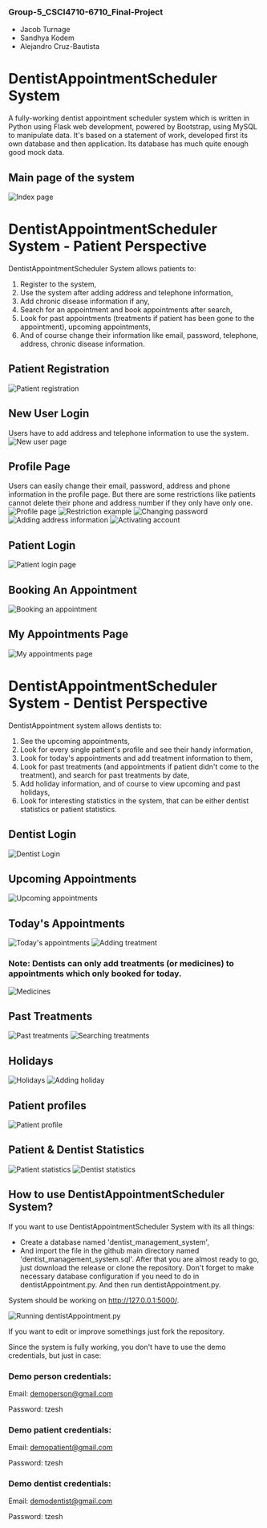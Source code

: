 ### Group-5_CSCI4710-6710_Final-Project
  - Jacob Turnage
  - Sandhya Kodem
  - Alejandro Cruz-Bautista

# DentistAppointmentScheduler System
A fully-working dentist appointment scheduler system which is written in Python using Flask web development, powered by Bootstrap, using MySQL to manipulate data. It's based on a statement of work, developed first its own database and then application. Its database has much quite enough good mock data.

## Main page of the system
![Index page](https://user-images.githubusercontent.com/90139084/232938179-4131bf71-7679-4a82-873d-5204e35d0baf.png)

# DentistAppointmentScheduler System - Patient Perspective
DentistAppointmentScheduler System allows patients to:
1. Register to the system,
2. Use the system after adding address and telephone information,
3. Add chronic disease information if any,
5. Search for an appointment and book appointments after search,
6. Look for past appointments (treatments if patient has been gone to the appointment), upcoming appointments,
7. And of course change their information like email, password, telephone, address, chronic disease information.

## Patient Registration
![Patient registration](https://user-images.githubusercontent.com/90139084/232938419-6c59af1e-1e00-431b-b149-9bfd4bc2fae8.png)

## New User Login
Users have to add address and telephone information to use the system.
![New user page](https://user-images.githubusercontent.com/90139084/232945025-d17b1765-ae36-469d-aa85-0b3084c9efd3.png)

## Profile Page
Users can easily change their email, password, address and phone information in the profile page. But there are some restrictions like patients cannot delete their phone and address number if they only have only one.
![Profile page](https://user-images.githubusercontent.com/90139084/232945166-b1d1578a-ef78-4ea9-ae15-f93e054ff3a3.png)
![Restriction example](https://user-images.githubusercontent.com/90139084/232945309-f8c81514-d7e5-4620-a6b2-34071384200a.png)
![Changing password](https://user-images.githubusercontent.com/90139084/232945492-6c1b1666-e061-4071-a0d3-e702d4d58c62.png)
![Adding address information](https://user-images.githubusercontent.com/90139084/232945682-e9e6d288-4339-4bb5-b51f-2c250a375898.png)
![Activating account](https://user-images.githubusercontent.com/90139084/232945877-8e732a11-7176-40f9-be34-a6b098862767.png)
## Patient Login
![Patient login page](https://user-images.githubusercontent.com/90139084/232946055-2ffa8078-47b9-4609-8c1e-993024eb5d73.png)

## Booking An Appointment
![Booking an appointment](https://user-images.githubusercontent.com/90139084/232946290-c55cbee6-1a6e-4155-b2ab-5de30b5dcb3a.png)

## My Appointments Page
![My appointments page](https://user-images.githubusercontent.com/90139084/232946373-2978272d-c3ce-41ed-a24d-8575f4579e8c.png)

# DentistAppointmentScheduler System - Dentist Perspective
DentistAppointment system allows dentists to:
1. See the upcoming appointments,
2. Look for every single patient's profile and see their handy information,
3. Look for today's appointments and add treatment information to them,
4. Look for past treatments (and appointments if patient didn't come to the treatment), and search for past treatments by date,
5. Add holiday information, and of course to view upcoming and past holidays,
6. Look for interesting statistics in the system, that can be either dentist statistics or patient statistics.

## Dentist Login
![Dentist Login](https://user-images.githubusercontent.com/90139084/232946528-a0c37925-3ca9-4c61-b5ba-50272d0227df.png)

## Upcoming Appointments
![Upcoming appointments](https://user-images.githubusercontent.com/90139084/232946721-c65a719f-ffc2-4d24-b1b0-6758efc49018.png)

## Today's Appointments
![Today's appointments](https://user-images.githubusercontent.com/90139084/232946938-c000ba7d-ae04-423e-a842-4290556af117.png)
![Adding treatment](https://user-images.githubusercontent.com/90139084/232947134-ea16e2a9-afb4-4f51-b8c9-a8405aa2302c.png)
### Note: Dentists can only add treatments (or medicines) to appointments which only booked for today.
![Medicines](https://user-images.githubusercontent.com/90139084/232947271-3514a954-6109-4d17-93a0-93115a51a797.png)

## Past Treatments
![Past treatments](https://user-images.githubusercontent.com/90139084/232947416-c27b6c0e-534b-439c-97c3-9986579f89b5.png)
![Searching treatments](https://user-images.githubusercontent.com/90139084/232947577-8d6d6942-6182-485d-b3e7-1585837196f3.png)

## Holidays
![Holidays](https://user-images.githubusercontent.com/90139084/232947729-a26f065f-2d96-446a-b011-f5584c523f62.png)
![Adding holiday](https://user-images.githubusercontent.com/90139084/232947885-7a0b16bf-7510-4181-98ad-e8b24c9f2f26.png)

## Patient profiles
![Patient profile](https://user-images.githubusercontent.com/90139084/232948116-4986a140-24bd-4a30-b38f-64db5b6077b4.png)

## Patient & Dentist Statistics
![Patient statistics](https://user-images.githubusercontent.com/90139084/232948326-d97ad145-d6d9-4ca9-951b-acfcbb08fff1.png)
![Dentist statistics](https://user-images.githubusercontent.com/90139084/232948450-94a40548-2ca0-467f-bd08-4a694828a210.png)

## How to use DentistAppointmentScheduler System?
If you want to use DentistAppointmentScheduler System with its all things: 
- Create a database named 'dentist_management_system',
- And import the file in the github main directory named 'dentist_management_system.sql'.
After that you are almost ready to go, just download the release or clone the repository. Don't forget to make necessary database configuration if you need to do in dentistAppointment.py. And then run dentistAppointment.py.

System should be working on http://127.0.0.1:5000/.

![Running dentistAppointment.py](https://user-images.githubusercontent.com/90139084/233229900-5ba70f89-170d-4f19-ab3e-ae75684ca418.png)

If you want to edit or improve somethings just fork the repository.

Since the system is fully working, you don't have to use the demo credentials, but just in case:

### Demo person credentials:

Email: demoperson@gmail.com

Password: tzesh

### Demo patient credentials:

Email: demopatient@gmail.com

Password: tzesh

### Demo dentist credentials:

Email: demodentist@gmail.com

Password: tzesh
